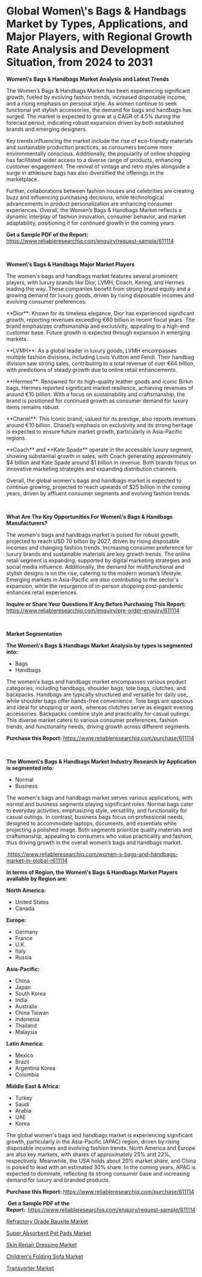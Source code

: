 <p><h1>Global Women\'s Bags & Handbags Market by Types, Applications, and Major Players, with Regional Growth Rate Analysis and Development Situation, from 2024 to 2031</h1></p><p><strong>Women\'s Bags & Handbags Market Analysis and Latest Trends</strong></p>
<p><p>The Women’s Bags & Handbags Market has been experiencing significant growth, fueled by evolving fashion trends, increased disposable income, and a rising emphasis on personal style. As women continue to seek functional yet stylish accessories, the demand for bags and handbags has surged. The market is expected to grow at a CAGR of 4.5% during the forecast period, indicating robust expansion driven by both established brands and emerging designers. </p><p>Key trends influencing the market include the rise of eco-friendly materials and sustainable production practices, as consumers become more environmentally conscious. Additionally, the popularity of online shopping has facilitated wider access to a diverse range of products, enhancing customer engagement. The revival of vintage and retro styles alongside a surge in athleisure bags has also diversified the offerings in the marketplace. </p><p>Further, collaborations between fashion houses and celebrities are creating buzz and influencing purchasing decisions, while technological advancements in product personalization are enhancing consumer experiences. Overall, the Women’s Bags & Handbags Market reflects a dynamic interplay of fashion innovation, consumer behavior, and market adaptability, positioning it for continued growth in the coming years.</p></p>
<p><strong>Get a Sample PDF of the Report:&nbsp;</strong> <a href="https://www.reliableresearchiq.com/enquiry/request-sample/611114?utm_campaign=1461&utm_medium=2&utm_source=Github&utm_content=ia&utm_term=12102024&utm_id=womens-bags-handbags">https://www.reliableresearchiq.com/enquiry/request-sample/611114</a></p>
<p>&nbsp;</p>
<p><strong>Women\'s Bags & Handbags Major Market Players</strong></p>
<p><p>The women's bags and handbags market features several prominent players, with luxury brands like Dior, LVMH, Coach, Kering, and Hermes leading the way. These companies benefit from strong brand equity and a growing demand for luxury goods, driven by rising disposable incomes and evolving consumer preferences.</p><p>**Dior**: Known for its timeless elegance, Dior has experienced significant growth, reporting revenues exceeding €60 billion in recent fiscal years. The brand emphasizes craftsmanship and exclusivity, appealing to a high-end customer base. Future growth is expected through expansion in emerging markets.</p><p>**LVMH**: As a global leader in luxury goods, LVMH encompasses multiple fashion divisions, including Louis Vuitton and Fendi. Their handbag division saw strong sales, contributing to a total revenue of over €64 billion, with predictions of steady growth due to online retail enhancements.</p><p>**Hermes**: Renowned for its high-quality leather goods and iconic Birkin bags, Hermes reported significant market resilience, achieving revenues of around €10 billion. With a focus on sustainability and craftsmanship, the brand is positioned for continued growth as consumer demand for luxury items remains robust.</p><p>**Chanel**: This iconic brand, valued for its prestige, also reports revenues around €10 billion. Chanel’s emphasis on exclusivity and its strong heritage is expected to ensure future market growth, particularly in Asia-Pacific regions.</p><p>**Coach** and **Kate Spade** operate in the accessible luxury segment, showing substantial growth in sales, with Coach generating approximately $4 billion and Kate Spade around $1 billion in revenue. Both brands focus on innovative marketing strategies and expanding distribution channels.</p><p>Overall, the global women's bags and handbags market is expected to continue growing, projected to reach upwards of $25 billion in the coming years, driven by affluent consumer segments and evolving fashion trends.</p></p>
<p>&nbsp;</p>
<p><strong>What Are The Key Opportunities For Women\'s Bags & Handbags Manufacturers?</strong></p>
<p><p>The women's bags and handbags market is poised for robust growth, projected to reach USD 70 billion by 2027, driven by rising disposable incomes and changing fashion trends. Increasing consumer preference for luxury brands and sustainable materials are key growth trends. The online retail segment is expanding, supported by digital marketing strategies and social media influence. Additionally, the demand for multifunctional and stylish designs is on the rise, catering to the modern woman’s lifestyle. Emerging markets in Asia-Pacific are also contributing to the sector's expansion, while the resurgence of in-person shopping post-pandemic enhances retail experiences.</p></p>
<p><strong>Inquire or Share Your Questions If Any Before Purchasing This Report:</strong> <a href="https://www.reliableresearchiq.com/enquiry/pre-order-enquiry/611114?utm_campaign=1461&utm_medium=2&utm_source=Github&utm_content=ia&utm_term=12102024&utm_id=womens-bags-handbags">https://www.reliableresearchiq.com/enquiry/pre-order-enquiry/611114</a></p>
<p>&nbsp;</p>
<p><strong>Market Segmentation</strong></p>
<p><strong>The Women\'s Bags & Handbags Market Analysis by types is segmented into:</strong></p>
<p><ul><li>Bags</li><li>Handbags</li></ul></p>
<p><p>The women's bags and handbags market encompasses various product categories, including handbags, shoulder bags, tote bags, clutches, and backpacks. Handbags are typically structured and versatile for daily use, while shoulder bags offer hands-free convenience. Tote bags are spacious and ideal for shopping or work, whereas clutches serve as elegant evening accessories. Backpacks combine style and practicality for casual outings. This diverse market caters to various consumer preferences, fashion trends, and functionality needs, driving growth across different segments.</p></p>
<p><strong>Purchase this Report:&nbsp;</strong><a href="https://www.reliableresearchiq.com/purchase/611114?utm_campaign=1461&utm_medium=2&utm_source=Github&utm_content=ia&utm_term=12102024&utm_id=womens-bags-handbags">https://www.reliableresearchiq.com/purchase/611114</a></p>
<p>&nbsp;</p>
<p><strong>The Women\'s Bags & Handbags Market Industry Research by Application is segmented into:</strong></p>
<p><ul><li>Normal</li><li>Business</li></ul></p>
<p><p>The women's bags and handbags market serves various applications, with normal and business segments playing significant roles. Normal bags cater to everyday activities, emphasizing style, versatility, and functionality for casual outings. In contrast, business bags focus on professional needs, designed to accommodate laptops, documents, and essentials while projecting a polished image. Both segments prioritize quality materials and craftsmanship, appealing to consumers who value practicality and fashion, thus driving growth in the overall women’s bags and handbags market.</p></p>
<p><a href="https://www.reliableresearchiq.com/women-s-bags-and-handbags-market-in-global-r611114?utm_campaign=1461&utm_medium=2&utm_source=Github&utm_content=ia&utm_term=12102024&utm_id=womens-bags-handbags">&nbsp;https://www.reliableresearchiq.com/women-s-bags-and-handbags-market-in-global-r611114</a></p>
<p><strong>In terms of Region, the Women\'s Bags & Handbags Market Players available by Region are:</strong></p>
<p>
    <p> <strong> North America: </strong>
        <ul>
            <li>United States</li>
            <li>Canada</li>
        </ul>
        </p> 
    <p> <strong> Europe: </strong>
        <ul>
            <li>Germany</li>
            <li>France</li>
            <li>U.K.</li>
            <li>Italy</li>
            <li>Russia</li>
        </ul>
        </p> 
    <p> <strong> Asia-Pacific: </strong>
        <ul>
            <li>China</li>
            <li>Japan</li>
            <li>South Korea</li>
            <li>India</li>
            <li>Australia</li>
            <li>China Taiwan</li>
            <li>Indonesia</li>
            <li>Thailand</li>
            <li>Malaysia</li>
        </ul>
        </p> 
    <p> <strong> Latin America: </strong>
        <ul>
            <li>Mexico</li>
            <li>Brazil</li>
            <li>Argentina Korea</li>
            <li>Colombia</li>
        </ul>
        </p> 
    <p> <strong> Middle East & Africa: </strong>
        <ul>
            <li>Turkey</li>
            <li>Saudi</li>
            <li>Arabia</li>
            <li>UAE</li>
            <li>Korea</li>
        </ul>
    </p>
    </p>
<p><p>The global women's bags and handbags market is experiencing significant growth, particularly in the Asia-Pacific (APAC) region, driven by rising disposable incomes and evolving fashion trends. North America and Europe are also key markets, with shares of approximately 25% and 22%, respectively. Meanwhile, the USA holds about 20% market share, and China is poised to lead with an estimated 30% share. In the coming years, APAC is expected to dominate, reflecting its strong consumer base and increasing demand for luxury and branded products.</p></p>
<p><strong>Purchase this Report: </strong><a href="https://www.reliableresearchiq.com/purchase/611114?utm_campaign=1461&utm_medium=2&utm_source=Github&utm_content=ia&utm_term=12102024&utm_id=womens-bags-handbags">https://www.reliableresearchiq.com/purchase/611114</a></p>
<p>&nbsp;<strong>Get a Sample PDF of the Report:&nbsp;&nbsp;</strong><a href="https://www.reliableresearchiq.com/enquiry/request-sample/611114?utm_campaign=1461&utm_medium=2&utm_source=Github&utm_content=ia&utm_term=12102024&utm_id=womens-bags-handbags">https://www.reliableresearchiq.com/enquiry/request-sample/611114</a></p>
<p><strong></strong></p>
<p><p><a href="https://www.linkedin.com/pulse/global-refractory-grade-bauxite-market-analysis-key-trends-future-mudac?utm_campaign=1461&utm_medium=2&utm_source=Github&utm_content=ia&utm_term=12102024&utm_id=womens-bags-handbags">Refractory Grade Bauxite Market</a></p><p><a href="https://github.com/ChiragRp1/Market-Research-Report-List-6/blob/main/super-absorbent-pet-pads-market.md?utm_campaign=1461&utm_medium=2&utm_source=Github&utm_content=ia&utm_term=12102024&utm_id=womens-bags-handbags">Super Absorbent Pet Pads Market</a></p><p><a href="https://www.linkedin.com/pulse/strategic-forecast-skin-repair-dressing-market-growth-zewzc?utm_campaign=1461&utm_medium=2&utm_source=Github&utm_content=ia&utm_term=12102024&utm_id=womens-bags-handbags">Skin Repair Dressing Market</a></p><p><a href="https://www.linkedin.com/pulse/market-forecasting-change-global-childrens-folding-sofa-18c9e?utm_campaign=1461&utm_medium=2&utm_source=Github&utm_content=ia&utm_term=12102024&utm_id=womens-bags-handbags">Children's Folding Sofa Market</a></p><p><a href="https://github.com/nicolette8ozlpl/Market-Research-Report-List-1/blob/main/transverter-market.md?utm_campaign=1461&utm_medium=2&utm_source=Github&utm_content=ia&utm_term=12102024&utm_id=womens-bags-handbags">Transverter Market</a></p></p>